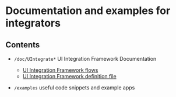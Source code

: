 # Documentation and examples for integrators

## Contents

- `/doc/UIntegrate*` UI Integration Framework Documentation
  - [UI Integration Framework flows](doc/UIntegrate_flow.md)
  - [UI Integration Framework definition file](doc/UIntegrate_definition.md)


- `/examples` useful code snippets and example apps



